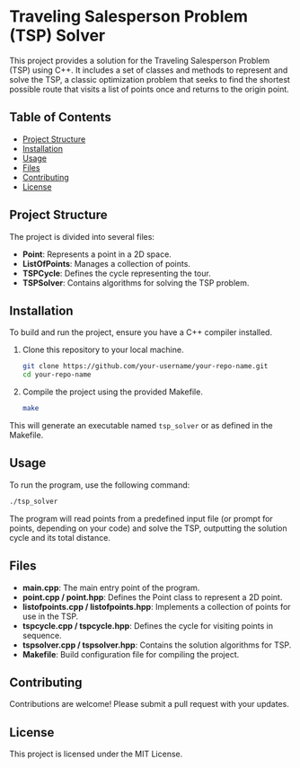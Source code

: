 
# Traveling Salesperson Problem (TSP) Solver

This project provides a solution for the Traveling Salesperson Problem (TSP) using C++. It includes a set of classes and methods to represent and solve the TSP, a classic optimization problem that seeks to find the shortest possible route that visits a list of points once and returns to the origin point.

## Table of Contents
- [Project Structure](#project-structure)
- [Installation](#installation)
- [Usage](#usage)
- [Files](#files)
- [Contributing](#contributing)
- [License](#license)

## Project Structure
The project is divided into several files:
- **Point**: Represents a point in a 2D space.
- **ListOfPoints**: Manages a collection of points.
- **TSPCycle**: Defines the cycle representing the tour.
- **TSPSolver**: Contains algorithms for solving the TSP problem.

## Installation
To build and run the project, ensure you have a C++ compiler installed.

1. Clone this repository to your local machine.
   ```bash
   git clone https://github.com/your-username/your-repo-name.git
   cd your-repo-name
   ```

2. Compile the project using the provided Makefile.
   ```bash
   make
   ```

This will generate an executable named `tsp_solver` or as defined in the Makefile.

## Usage
To run the program, use the following command:
```bash
./tsp_solver
```

The program will read points from a predefined input file (or prompt for points, depending on your code) and solve the TSP, outputting the solution cycle and its total distance.

## Files

- **main.cpp**: The main entry point of the program.
- **point.cpp / point.hpp**: Defines the Point class to represent a 2D point.
- **listofpoints.cpp / listofpoints.hpp**: Implements a collection of points for use in the TSP.
- **tspcycle.cpp / tspcycle.hpp**: Defines the cycle for visiting points in sequence.
- **tspsolver.cpp / tspsolver.hpp**: Contains the solution algorithms for TSP.
- **Makefile**: Build configuration file for compiling the project.

## Contributing
Contributions are welcome! Please submit a pull request with your updates.

## License
This project is licensed under the MIT License.
